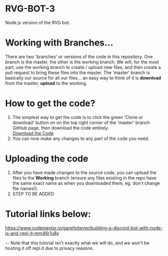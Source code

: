 # RVG-BOT-3
Node.js version of the RVG bot.

# Working with Branches...
There are two 'branches' or versions of the code in this repository.  One branch is the master, the other is the working branch.  We will, for the most part, use the working branch to create / upload new files, and then create a pull request to bring these files into the master.  The 'master' branch is basically our source for all our files... an easy way to think of it is **download** from the master, **upload** to the working.  

# How to get the code? 
1. The simplest way to get the code is to click the green 'Clone or download' button on on the top right corner of the 'master' branch GitHub page, then download the code entirely.  
[Download the Code](https://github.com/blasphemousjohn/rvg-bot-3/tree/master/Tutorial-Files/download.jpg)
2. You can now make any changes to any part of the code you need. 

# Uploading the code
1. After you have made changes to the source code, you can upload the files to the **Working** branch (ensure any files existing in the repo have the same exact name as when you downloaded them, eg. don't change file names!).    
2. STEP TO BE ADDED

# Tutorial links below: 
https://www.codementor.io/garethdwyer/building-a-discord-bot-with-node-js-and-repl-it-mm46r1u8y

 -- Note that this tutorial isn't exactly what we will do, and we won't be hosting it off repl.it due to privacy reasons.
